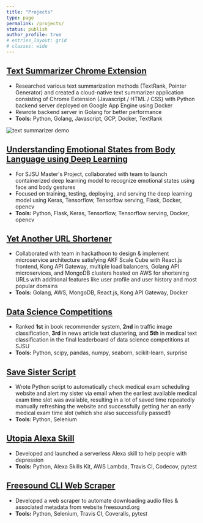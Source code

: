 ```yaml
---
title: "Projects"
type: page
permalink: /projects/
status: publish
author_profile: true
# entries_layout: grid
# classes: wide
---
```

## [Text Summarizer Chrome Extension](https://github.com/k-chuang/tldr-extension-go)
- Researched various text summarization methods (TextRank, Pointer Generator) and created a cloud-native text summarizer application consisting of Chrome Extension (Javascript / HTML / CSS) with Python backend server deployed on Google App Engine using Docker
- Rewrote backend server in Golang for better performance
- **Tools:** Python, Golang, Javascript, GCP, Docker, TextRank

![text summarizer demo](/assets/images/tldr-extension-go-demo.gif)

## [Understanding Emotional States from Body Language using Deep Learning]()
- For SJSU Master's Project, collaborated with team to launch containerized deep learning model to recognize emotional states using face and body gestures
- Focused on training, testing, deploying, and serving the deep learning model using Keras, Tensorflow, Tensorfow serving, Flask, Docker, opencv
- **Tools:** Python, Flask, Keras, Tensorflow, Tensorflow serving, Docker, opencv

<!-- ![emotional states architecture](/assets/images/emotional_recognition_system_architecture.png) -->

## [Yet Another URL Shortener](https://github.com/nguyensjsu/fa19-281-team-red-1)
- Collaborated with team in hackathoon to design & implement microservice architecture satisfying AKF Scale Cube with React.js frontend, Kong API Gateway, multiple load balancers, Golang API microservices, and MongoDB clusters hosted on AWS for shortening URLs with additional features like user profile and user history and most popular domains
- **Tools:** Golang, AWS, MongoDB, React.js, Kong API Gateway, Docker

## [Data Science Competitions](https://github.com/k-chuang/data-science-competitions)
- Ranked **1st** in book recommender system, **2nd** in traffic image classification, **3rd** in news article text clustering, and **5th** in medical text classification in the final leaderboard of data science competitions at SJSU
- **Tools:** Python, scipy, pandas, numpy, seaborn, scikit-learn, surprise

## [Save Sister Script]()
- Wrote Python script to automatically check medical exam scheduling website and alert my sister via email when the earliest available medical exam time slot was available, resulting in a lot of saved time repeatedly manually refreshing the website and successfully getting her an early medical exam time slot (which she also successfully passed!)
- **Tools**: Python, Selenium

## [Utopia Alexa Skill](https://github.com/k-chuang/utopia-alexa-skill)
- Developed and launched a serverless Alexa skill to help people with depression
- **Tools:** Python, Alexa Skills Kit, AWS Lambda, Travis CI, Codecov, pytest

## [Freesound CLI Web Scraper](https://github.com/k-chuang/automate-download-freesound)
- Developed a web scraper to automate downloading audio files & associated metadata from website freesound.org
- **Tools:** Python, Selenium, Travis CI, Coveralls, pytest